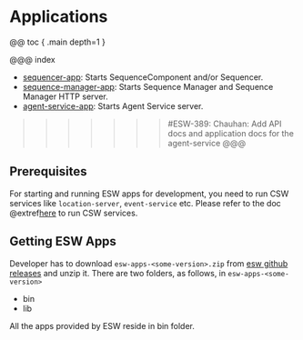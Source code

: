 # Applications

@@ toc { .main depth=1 }

@@@ index
* [sequencer-app](sequencerapp.md): Starts SequenceComponent and/or Sequencer.
* [sequence-manager-app](sequence-manager-app.md): Starts Sequence Manager and Sequence Manager HTTP server.
* [agent-service-app](agent-service-app.md): Starts Agent Service server.
>>>>>>> #ESW-389: Chauhan: Add API docs and application docs for the agent-service
@@@

## Prerequisites

For starting and running ESW apps for development, you need to run CSW services like `location-server`, `event-service` etc.
Please refer to the doc @extref[here](csw:commons/apps) to run CSW services.


## Getting ESW Apps

Developer has to download `esw-apps-<some-version>.zip` from [esw github releases](https://github.com/tmtsoftware/esw/releases) and unzip it.
There are two folders, as follows, in `esw-apps-<some-version>`

* bin
* lib

All the apps provided by ESW reside in bin folder.
